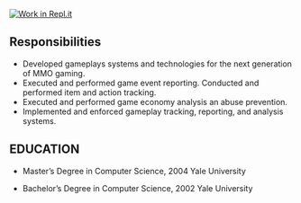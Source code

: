 [![Work in Repl.it](https://classroom.github.com/assets/work-in-replit-14baed9a392b3a25080506f3b7b6d57f295ec2978f6f33ec97e36a161684cbe9.svg)](https://classroom.github.com/online_ide?assignment_repo_id=414338&assignment_repo_type=GroupAssignmentRepo)
## Responsibilities
* Developed gameplays systems and technologies for the next generation of MMO gaming.
* Executed and performed game event reporting.
Conducted and performed item and action tracking.
* Executed and performed game economy analysis an abuse prevention.
* Implemented and enforced gameplay tracking, reporting, and analysis systems.

## EDUCATION

* Master’s Degree in Computer Science, 2004
Yale University

* Bachelor’s Degree in Computer Science, 2002
Yale University